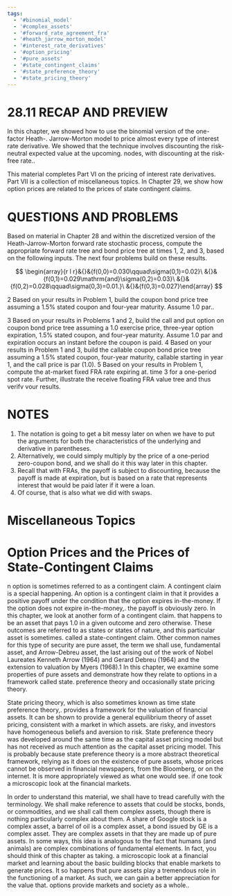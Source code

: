 ```yaml
---
tags:
  - '#binomial_model'
  - '#complex_assets'
  - '#forward_rate_agreement_fra'
  - '#heath_jarrow_morton_model'
  - '#interest_rate_derivatives'
  - '#option_pricing'
  - '#pure_assets'
  - '#state_contingent_claims'
  - '#state_preference_theory'
  - '#state_pricing_theory'
---
```

# 28.11 RECAP AND PREVIEW

In this chapter, we showed how to use the binomial version of the one-factor Heath-. Jarrow-Morton model to price almost every type of interest rate derivative. We showed that the technique involves discounting the risk-neutral expected value at the upcoming. nodes, with discounting at the risk-free rate..

This material completes Part VI on the pricing of interest rate derivatives. Part VII is a collection of miscellaneous topics. In Chapter 29, we show how option prices are related to the prices of state contingent claims.

# QUESTIONS AND PROBLEMS

Based on material in Chapter 28 and within the discretized version of the Heath-Jarrow-Morton forward rate stochastic process, compute the appropriate forward rate tree and bond price tree at times 1, 2, and 3, based on the following inputs. The next four problems build on these results.

$$
\begin{array}{r l r}&{}&{f(0,0)=0.030\qquad\sigma(0,1)=0.02}\ &{}&{f(0,1)=0.029\mathrm{and}\sigma(0,2)=0.03}\ &{}&{f(0,2)=0.028\qquad\sigma(0,3)=0.01.}\ &{}&{f(0,3)=0.027}\end{array}
$$

2 Based on your results in Problem 1, build the coupon bond price tree assuming a $1.5\%$ stated coupon and four-year maturity. Assume 1.0 par..

3 Based on your results in Problems 1 and 2, build the call and put option on coupon bond price tree assuming a 1.0 exercise price, three-year option expiration, $1.5\%$ stated coupon, and four-year maturity. Assume 1.0 par and expiration occurs an instant before the coupon is paid.
4 Based on your results in Problem 1 and 3, build the callable coupon bond price tree assuming a $1.5\%$ stated coupon, four-year maturity, callable starting in year 1, and the call price is par (1.0).
5 Based on your results in Problem 1, compute the at-market fixed FRA rate expiring at. time 3 for a one-period spot rate. Further, illustrate the receive floating FRA value tree and thus verifv vour results.

# NOTES

1. The notation is going to get a bit messy later on when we have to put the arguments for both the characteristics of the underlying and derivative in parentheses.
2. Alternatively, we could simply multiply by the price of a one-period zero-coupon bond, and we shall do it this way later in this chapter.
3. Recall that with FRAs, the payoff is subject to discounting, because the payoff is made at expiration, but is based on a rate that represents interest that would be paid later if it were a loan.
4. Of course, that is also what we did with swaps.

# Miscellaneous Topics

# Option Prices and the Prices of State-Contingent Claims

n option is sometimes referred to as a contingent claim. A contingent claim is a special happening. An option is a contingent claim in that it provides a positive payoff under the condition that the option expires in-the-money. If the option does not expire in-the-money,. the payoff is obviously zero. In this chapter, we look at another form of a contingent claim. that happens to be an asset that pays 1.0 in a given outcome and zero otherwise. These outcomes are referred to as states or states of nature, and this particular asset is sometimes. called a state-contingent claim. Other common names for this type of security are pure asset, the term we shall use, fundamental asset, and Arrow-Debreu asset, the last arising out of the work of Nobel Laureates Kenneth Arrow (1964) and Gerard Debreu (1964) and the extension to valuation by Myers (1968).1 In this chapter, we examine some properties of pure assets and demonstrate how they relate to options in a framework called state. preference theory and occasionally state pricing theory.

State pricing theory, which is also sometimes known as time state preference theory,. provides a framework for the valuation of financial assets. It can be shown to provide a general equilibrium theory of asset pricing, consistent with a market in which assets. are risky, and investors have homogeneous beliefs and aversion to risk. State preference theory was developed around the same time as the capital asset pricing model but has not received as much attention as the capital asset pricing model. This is probably because state preference theory is a more abstract theoretical framework, relying as it does on the existence of pure assets, whose prices cannot be observed in financial newspapers, from the Bloomberg, or on the internet. It is more appropriately viewed as what one would see. if one took a microscopic look at the financial markets.

In order to understand this material, we shall have to tread carefully with the terminology. We shall make reference to assets that could be stocks, bonds, or commodities, and we shall call them complex assets, though there is nothing particularly complex about them. A share of Google stock is a complex asset, a barrel of oil is a complex asset, a bond issued by GE is a complex asset. They are complex assets in that they are made up of pure assets. In some ways, this idea is analogous to the fact that humans (and animals) are complex combinations of fundamental elements. In fact, you should think of this chapter as taking. a microscopic look at a financial market and learning about the basic building blocks that enable markets to generate prices. It so happens that pure assets play a tremendous role in the functioning of a market. As such, we can gain a better appreciation for the value that. options provide markets and society as a whole..

